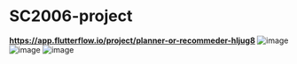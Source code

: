 # SC2006-project

**https://app.flutterflow.io/project/planner-or-recommeder-hljug8**
![image](https://github.com/jdengoh/SC2006-project/assets/104151966/ef774df6-8210-4df1-a021-81f487bbb0c0)
![image](https://github.com/jdengoh/SC2006-project/assets/104151966/5bf5969d-ba93-45e6-879d-142f5d5998e3)
![image](https://github.com/jdengoh/SC2006-project/assets/104151966/27f6aa03-296c-47dc-81b7-67fc791988cc)


